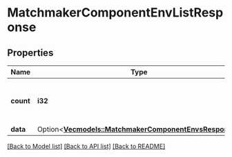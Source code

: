 # MatchmakerComponentEnvListResponse

## Properties

Name | Type | Description | Notes
------------ | ------------- | ------------- | -------------
**count** | **i32** | Number of matchmaker component envs for the component. | 
**data** | Option<[**Vec<models::MatchmakerComponentEnvsResponse>**](MatchmakerComponentEnvsResponse.md)> |  | [optional]

[[Back to Model list]](../README.md#documentation-for-models) [[Back to API list]](../README.md#documentation-for-api-endpoints) [[Back to README]](../README.md)



